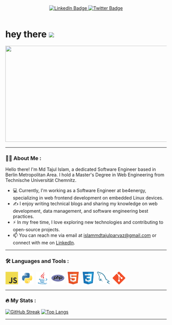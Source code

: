 <!-- Header Section: https://giphy.com/stickers -->
<div id="header" align="center">
  <img src="https://media.giphy.com/media/v1.Y2lkPTc5MGI3NjExb3dvbGc3NDdnM3gxZTU2cWJsYXRzM3F1aHBpMXVqNGw0dmEzMG9ycSZlcD12MV9pbnRlcm5hbF9naWZfYnlfaWQmY3Q9Zw/WtTnAfZn6aVJfBzlN3/giphy.gif" style="width:46%;height:0;padding-bottom:75%;position:relative;"/>
</div>

<!-- Badge Section: https://shields.io/ -->
<div id="badges"  align="center">
  <a href="https://www.linkedin.com/in/islam-mdtajul/">
    <img src="https://img.shields.io/badge/LinkedIn-blue?style=for-the-badge&logo=linkedin&logoColor=white" alt="LinkedIn Badge"/>
  </a>
  <a href="https://www.xing.com/profile/MdTajul_Islam4">
    <img src="https://img.shields.io/badge/Xing-blue?style=for-the-badge&logo=xing&logoColor=white" alt="Twitter Badge"/>
  </a>
</div>

<!-- Profile Views -->
<div align="center">
  <img src="https://komarev.com/ghpvc/?username=islam-tajul&style=flat-square&color=blue" alt=""/>
</div>

<!-- Welcome Note -->
<h1>
  hey there
  <img src="https://media.giphy.com/media/hvRJCLFzcasrR4ia7z/giphy.gif" width="30px"/>
</h1>
<div align="center">
  <img src="https://media.giphy.com/media/dWesBcTLavkZuG35MI/giphy.gif" width="600" height="300"/>
</div>

---

### :man_technologist: About Me :
Hello there! I'm Md Tajul Islam, a dedicated Software Engineer based in Berlin Metropolitan Area. I hold a Master's Degree in Web Engineering from Technische Universität Chemnitz.

- 💻 Currently, I'm working as a Software Engineer at be4energy, specializing in web frontend development on embedded Linux devices.
- ✍️ I enjoy writing technical blogs and sharing my knowledge on web development, data management, and software engineering best practices.
- ⚡ In my free time, I love exploring new technologies and contributing to open-source projects.
- 📫 You can reach me via email at islammdtajulparvaz@gmail.com or connect with me on [LinkedIn](https://www.linkedin.com/in/islam-mdtajul/).

---

### :hammer_and_wrench: Languages and Tools :
<div>
 <img src="https://github.com/devicons/devicon/blob/master/icons/javascript/javascript-original.svg" title="JavaScript" alt="JavaScript" width="40" height="40"/>&nbsp;
 <img src="https://github.com/devicons/devicon/blob/master/icons/python/python-original.svg" title="Python" alt="Python" width="40" height="40"/>&nbsp;
 <img src="https://github.com/devicons/devicon/blob/master/icons/java/java-original.svg" title="Java" alt="Java" width="40" height="40"/>&nbsp;
 <img src="https://github.com/devicons/devicon/blob/master/icons/php/php-original.svg" title="PHP" alt="PHP" width="40" height="40"/>&nbsp;
 <img src="https://github.com/devicons/devicon/blob/master/icons/html5/html5-original.svg" title="HTML5" alt="HTML" width="40" height="40"/>&nbsp;
 <img src="https://github.com/devicons/devicon/blob/master/icons/css3/css3-original.svg"  title="CSS3" alt="CSS" width="40" height="40"/>&nbsp;
 <img src="https://github.com/devicons/devicon/blob/master/icons/mysql/mysql-original.svg" title="MySQL" alt="MySQL" width="40" height="40"/>&nbsp;
 <img src="https://github.com/devicons/devicon/blob/master/icons/git/git-original.svg" title="Git" alt="Git" width="40" height="40"/>&nbsp;
</div>

---

### :fire: My Stats :
[![GitHub Streak](http://github-readme-streak-stats.herokuapp.com?user=islam-tajul&theme=dark&background=000000)](https://git.io/streak-stats)
[![Top Langs](https://github-readme-stats.vercel.app/api/top-langs/?username=islam-tajul&layout=compact&theme=vision-friendly-dark)](https://github.com/anuraghazra/github-readme-stats)

---
<!--
### :writing_hand: Blog Posts : 
-->
<!-- BLOG-POST-LIST:START -->
<!-- BLOG-POST-LIST:END -->
